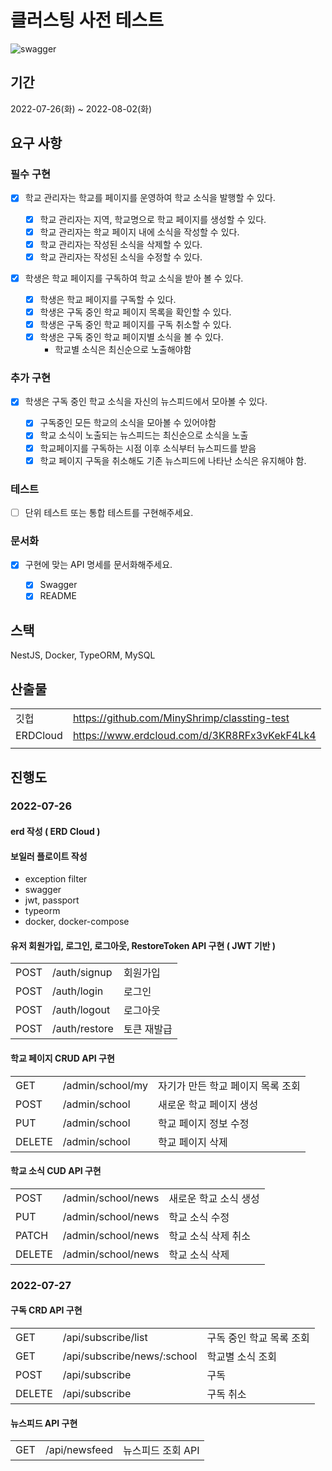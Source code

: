 # 클러스팅 사전 테스트

![swagger](https://user-images.githubusercontent.com/41733172/181095949-c7fac147-61f0-4c6a-aec9-9611d6170b5d.png)

## 기간

2022-07-26(화) ~ 2022-08-02(화)

## 요구 사항

### 필수 구현

-   [x] 학교 관리자는 학교를 페이지를 운영하여 학교 소식을 발행할 수 있다.

    -   [x] 학교 관리자는 지역, 학교명으로 학교 페이지를 생성할 수 있다.
    -   [x] 학교 관리자는 학교 페이지 내에 소식을 작성할 수 있다.
    -   [x] 학교 관리자는 작성된 소식을 삭제할 수 있다.
    -   [x] 학교 관리자는 작성된 소식을 수정할 수 있다.

-   [x] 학생은 학교 페이지를 구독하여 학교 소식을 받아 볼 수 있다.

    -   [x] 학생은 학교 페이지를 구독할 수 있다.
    -   [x] 학생은 구독 중인 학교 페이지 목록을 확인할 수 있다.
    -   [x] 학생은 구독 중인 학교 페이지를 구독 취소할 수 있다.
    -   [x] 학생은 구독 중인 학교 페이지별 소식을 볼 수 있다.
        -   학교별 소식은 최신순으로 노출해야함

### 추가 구현

-   [x] 학생은 구독 중인 학교 소식을 자신의 뉴스피드에서 모아볼 수 있다.

    -   [x] 구독중인 모든 학교의 소식을 모아볼 수 있어야함
    -   [x] 학교 소식이 노출되는 뉴스피드는 최신순으로 소식을 노출
    -   [x] 학교페이지를 구독하는 시점 이후 소식부터 뉴스피드를 받음
    -   [x] 학교 페이지 구독을 취소해도 기존 뉴스피드에 나타난 소식은 유지해야 함.

### 테스트

-   [ ] 단위 테스트 또는 통합 테스트를 구현해주세요.

### 문서화

-   [x] 구현에 맞는 API 명세를 문서화해주세요.

    -   [x] Swagger
    -   [x] README

## 스택

NestJS, Docker, TypeORM, MySQL

## 산출물

|          |                                              |
| -------- | -------------------------------------------- |
| 깃헙     | https://github.com/MinyShrimp/classting-test |
| ERDCloud | https://www.erdcloud.com/d/3KR8RFx3vKekF4Lk4 |
|          |                                              |

## 진행도

### 2022-07-26

#### erd 작성 ( ERD Cloud )

#### 보일러 플로이트 작성

-   exception filter
-   swagger
-   jwt, passport
-   typeorm
-   docker, docker-compose

#### 유저 회원가입, 로그인, 로그아웃, RestoreToken API 구현 ( JWT 기반 )

|      |               |             |
| ---- | ------------- | ----------- |
| POST | /auth/signup  | 회원가입    |
| POST | /auth/login   | 로그인      |
| POST | /auth/logout  | 로그아웃    |
| POST | /auth/restore | 토큰 재발급 |

#### 학교 페이지 CRUD API 구현

|        |                  |                                   |
| ------ | ---------------- | --------------------------------- |
| GET    | /admin/school/my | 자기가 만든 학교 페이지 목록 조회 |
| POST   | /admin/school    | 새로운 학교 페이지 생성           |
| PUT    | /admin/school    | 학교 페이지 정보 수정             |
| DELETE | /admin/school    | 학교 페이지 삭제                  |

#### 학교 소식 CUD API 구현

|        |                    |                       |
| ------ | ------------------ | --------------------- |
| POST   | /admin/school/news | 새로운 학교 소식 생성 |
| PUT    | /admin/school/news | 학교 소식 수정        |
| PATCH  | /admin/school/news | 학교 소식 삭제 취소   |
| DELETE | /admin/school/news | 학교 소식 삭제        |

### 2022-07-27

#### 구독 CRD API 구현

|        |                             |                          |
| ------ | --------------------------- | ------------------------ |
| GET    | /api/subscribe/list         | 구독 중인 학교 목록 조회 |
| GET    | /api/subscribe/news/:school | 학교별 소식 조회         |
| POST   | /api/subscribe              | 구독                     |
| DELETE | /api/subscribe              | 구독 취소                |

#### 뉴스피드 API 구현

|     |               |                   |
| --- | ------------- | ----------------- |
| GET | /api/newsfeed | 뉴스피드 조회 API |
